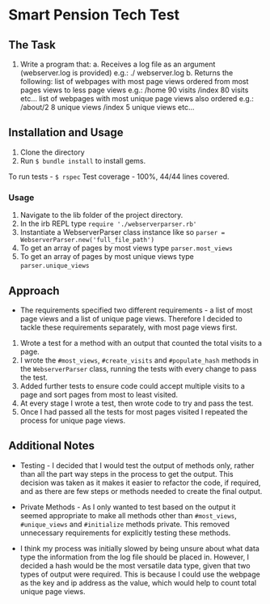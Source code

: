 # Smart Pension Tech Test

## The Task

1. Write a program that:
a. Receives a log file as an argument (webserver.log is provided) e.g.: ./<parse> webserver.log
b. Returns the following:
list of webpages with most page views ordered from most pages views to less page views e.g.:
/home 90 visits /index 80 visits etc...
list of webpages with most unique page views also ordered e.g.:
/about/2 8 unique views /index 5 unique views etc...

## Installation and Usage

1. Clone the directory
2. Run `$ bundle install` to install gems.

To run tests - `$ rspec`
Test coverage - 100%, 44/44 lines covered.

### Usage

1. Navigate to the lib folder of the project directory.
2. In the irb REPL type `require './webserverparser.rb'`
3. Instantiate a WebserverParser class instance like so `parser = WebserverParser.new('full_file_path')`
4. To get an array of pages by most views type `parser.most_views`
5. To get an array of pages by most unique views type `parser.unique_views`

## Approach

* The requirements specified two different requirements - a list of most page views and a list of unique page views. Therefore I decided to tackle these requirements separately, with most page views first.

1. Wrote a test for a method with an output that counted the total visits to a page.
2. I wrote the `#most_views`, `#create_visits` and `#populate_hash` methods in the `WebserverParser` class, running the tests with every change to pass the test.
3. Added further tests to ensure code could accept multiple visits to a page and sort pages from most to least visited.
4. At every stage I wrote a test, then wrote code to try and pass the test.
5. Once I had passed all the tests for most pages visited I repeated the process for unique page views.

## Additional Notes

* Testing - I decided that I would test the output of methods only, rather than all the part way steps in the process to get the output. This decision was taken as it makes it easier to refactor the code, if required, and as there are few steps or methods needed to create the final output.

* Private Methods - As I only wanted to test based on the output it seemed appropriate to make all methods other than `#most_views`, `#unique_views` and `#initialize` methods private. This removed unnecessary requirements for explicitly testing these methods.

* I think my process was initially slowed by being unsure about what data type the information from the log file should be placed in. However, I decided a hash would be the most versatile data type, given that two types of output were required. This is because I could use the webpage as the key and ip address as the value, which would help to count total unique page views.
